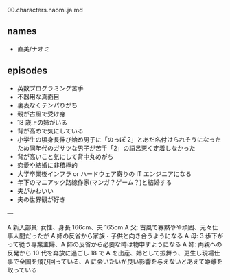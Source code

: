 00.characters.naomi.ja.md

## names

- 直美/ナオミ

## episodes

- 英数プログラミング苦手
- 不器用な真面目
- 裏表なくテンパりがち
- 親が古風で受け身
- 18 歳上の姉がいる
- 背が高めで気にしている
- 小学生の頃身長伸び始め男子に「のっぽ 2」とあだ名付けられそうになったため同年代のガサツな男子が苦手「2」の語呂悪く定着しなかった
- 背が高いこと気にして背中丸めがち
- 恋愛や結婚に非積極的
- 大学卒業後インフラ or ハードウェア寄りの IT エンジニアになる
- 年下のマニアック路線作家(マンガ？ゲーム？)と結婚する
- 夫がかわいい
- 夫の世界観が好き

—

A 新入部員: 女性、身長 166cm、夫 165cm
A 父: 古風で寡黙やや頑固、元々仕事人間だったが A 姉の反省から家族・子供と向き合うようになる
A 母: 3 歩下がって従う専業主婦、A 姉の反省から必要な時は物申すようになる
A 姉: 両親への反発から 10 代を奔放に過ごし 18 で A を出産、姉として振舞う、更生し現場仕事で全国を飛び回っている、A に会いたいが良い影響を与えないとあえて距離を取っている
